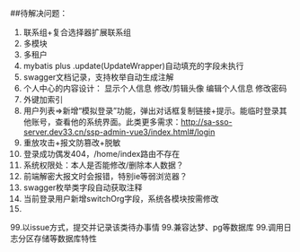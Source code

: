 ##待解决问题：
1. 联系组+复合选择器扩展联系组
2. 多模块
3. 多租户
4. mybatis plus .update(UpdateWrapper)自动填充的字段未执行
5. swagger文档记录，支持枚举自动生成注解
6. 个人中心的内容设计：
   显示个人信息
   修改/剪辑头像
   编辑个人信息
   修改密码
7. 外键加索引
8. 用户列表=>新增“模拟登录”功能，弹出对话框复制链接+提示。能临时登录其他账号，查看他的系统界面。此类更多需求：http://sa-sso-server.dev33.cn/ssp-admin-vue3/index.html#/login
9. 重放攻击+报文防篡改+脱敏
10. 登录成功偶发404，/home/index路由不存在
11. 系统权限处：本人是否能修改/删除本人数据？
12. 前端解密大报文时会报错，特别ie等弱浏览器？
13. swagger枚举类字段自动获取注释
14. 当前登录用户新增switchOrg字段，系统各模块按需修改
15. 

99.以issue方式，提交并记录该类待办事情
99.兼容达梦、pg等数据库
99.调用日志分区存储等数据库特性